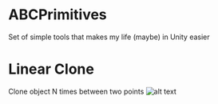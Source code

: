 # ABCPrimitives
Set of simple tools that makes my life (maybe) in Unity easier 

# Linear Clone
Clone object N times between two points
![alt text](LinearClone.png?raw=true "Linear Clone")
